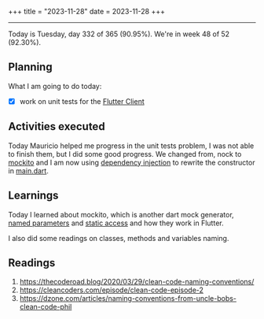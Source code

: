 +++
title = "2023-11-28"
date = 2023-11-28
+++

---

Today is Tuesday, day 332 of 365 (90.95%). We're in week 48 of 52 (92.30%).

## Planning

What I am going to do today:

- [x] work on unit tests for the [Flutter Client](https://github.com/OmnicodeSolutions/luisa_drf_flutter_client)

## Activities executed

Today Mauricio helped me progress in the unit tests problem, I was not able to finish them, but I did some good progress. We changed from, nock to [mockito](https://pub.dev/packages/mockito/install) and I am now using [dependency injection](https://medium.com/flutter-community/dependency-injection-in-flutter-f19fb66a0740) to rewrite the constructor in [main.dart](https://github.com/OmnicodeSolutions/luisa_drf_flutter_client/blob/test/mockito/lib/main.dart).

## Learnings

Today I learned about mockito, which is another dart mock generator, [named parameters](https://flutterbyexample.com/lesson/function-arguments-default-optional-named) and [static access](https://dart.dev/tools/diagnostic-messages?utm_source=dartdev&utm_medium=redir&utm_id=diagcode&utm_content=static_access_to_instance_member#static_access_to_instance_member) and how they work in Flutter.

I also did some readings on classes, methods and variables naming.

## Readings

1. https://thecoderoad.blog/2020/03/29/clean-code-naming-conventions/
2. https://cleancoders.com/episode/clean-code-episode-2
3. https://dzone.com/articles/naming-conventions-from-uncle-bobs-clean-code-phil
